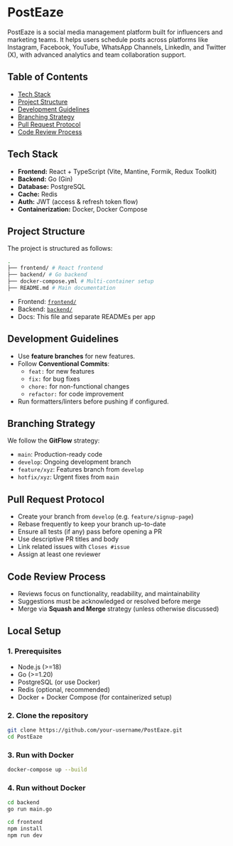 # PostEaze

PostEaze is a social media management platform built for influencers and marketing teams. It helps users schedule posts across platforms like Instagram, Facebook, YouTube, WhatsApp Channels, LinkedIn, and Twitter (X), with advanced analytics and team collaboration support.

## Table of Contents
- [Tech Stack](#tech-stack)
- [Project Structure](#project-structure)
- [Development Guidelines](#development-guidelines)
- [Branching Strategy](#branching-strategy)
- [Pull Request Protocol](#pull-request-protocol)
- [Code Review Process](#code-review-process)

## Tech Stack
- **Frontend:** React + TypeScript (Vite, Mantine, Formik, Redux Toolkit)
- **Backend:** Go (Gin)
- **Database:** PostgreSQL
- **Cache:** Redis
- **Auth:** JWT (access & refresh token flow)
- **Containerization:** Docker, Docker Compose

## Project Structure
The project is structured as follows:

```bash
.
├── frontend/ # React frontend
├── backend/ # Go backend
├── docker-compose.yml # Multi-container setup
├── README.md # Main documentation
```

- Frontend: [`frontend/`](./frontend)
- Backend: [`backend/`](./backend)
- Docs: This file and separate READMEs per app

## Development Guidelines
- Use **feature branches** for new features.
- Follow **Conventional Commits**:
  - `feat:` for new features
  - `fix:` for bug fixes
  - `chore:` for non-functional changes
  - `refactor:` for code improvement
- Run formatters/linters before pushing if configured.

## Branching Strategy
We follow the **GitFlow** strategy:
- `main`: Production-ready code
- `develop`: Ongoing development branch
- `feature/xyz`: Features branch from `develop`
- `hotfix/xyz`: Urgent fixes from `main`

## Pull Request Protocol
- Create your branch from `develop` (e.g. `feature/signup-page`)
- Rebase frequently to keep your branch up-to-date
- Ensure all tests (if any) pass before opening a PR
- Use descriptive PR titles and body
- Link related issues with `Closes #issue`
- Assign at least one reviewer

## Code Review Process
- Reviews focus on functionality, readability, and maintainability
- Suggestions must be acknowledged or resolved before merge
- Merge via **Squash and Merge** strategy (unless otherwise discussed)

## Local Setup

### 1. Prerequisites
- Node.js (>=18)
- Go (>=1.20)
- PostgreSQL (or use Docker)
- Redis (optional, recommended)
- Docker + Docker Compose (for containerized setup)

### 2. Clone the repository
```bash
git clone https://github.com/your-username/PostEaze.git
cd PostEaze
```

### 3. Run with Docker
```bash
docker-compose up --build
```

### 4. Run without Docker
```bash
cd backend
go run main.go

cd frontend
npm install
npm run dev
```